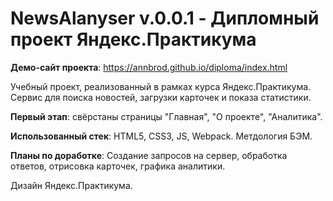 # NewsAlanyser v.0.0.1 - Дипломный проект Яндекс.Практикума

<strong>Демо-сайт проекта</strong>: https://annbrod.github.io/diploma/index.html

Учебный проект, реализованный в рамках курса Яндекс.Практикума. Сервис для поиска новостей, загрузки карточек и показа статистики.

<strong>Первый этап</strong>: свёрстаны страницы "Главная", "О проекте", "Аналитика".

<strong>Использованный стек</strong>: HTML5, CSS3, JS, Webpack. Метдология БЭМ.

<strong>Планы по доработке</strong>: Создание запросов на сервер, обработка ответов, отрисовка карточек, графика аналитики.

Дизайн Яндекс.Практикума.
